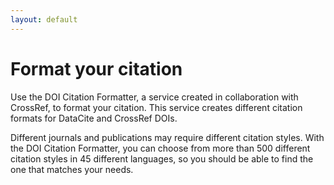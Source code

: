 ```yaml
---
layout: default
---
```


# Format your citation

Use the DOI Citation Formatter, a service created in collaboration with CrossRef, to format your citation. This service creates different citation formats for DataCite and CrossRef DOIs.

Different journals and publications may require different citation styles. With the DOI Citation Formatter, you can choose from more than 500 different citation styles in 45 different languages, so you should be able to find the one that matches your needs.
